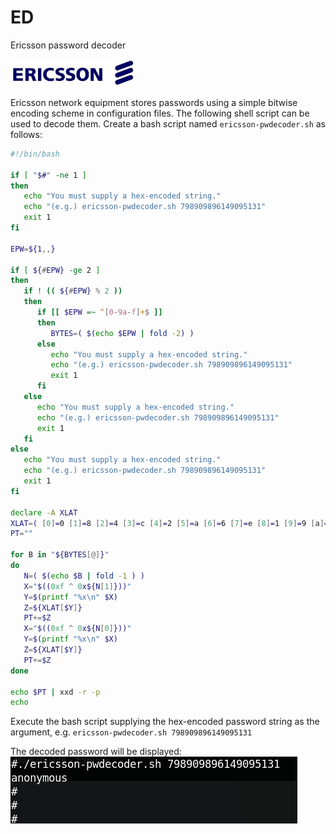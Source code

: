 # ED
Ericsson password decoder

![alt text](https://github.com/billchaison/ED/blob/master/er.png)

Ericsson network equipment stores passwords using a simple bitwise encoding scheme in configuration files.  The following shell script can be used to decode them.  Create a bash script named `ericsson-pwdecoder.sh` as follows:

```bash
#!/bin/bash

if [ "$#" -ne 1 ]
then
   echo "You must supply a hex-encoded string."
   echo "(e.g.) ericsson-pwdecoder.sh 798909896149095131"
   exit 1
fi

EPW=${1,,}

if [ ${#EPW} -ge 2 ]
then
   if ! (( ${#EPW} % 2 ))
   then
      if [[ $EPW =~ ^[0-9a-f]+$ ]]
      then
         BYTES=( $(echo $EPW | fold -2) )
      else
         echo "You must supply a hex-encoded string."
         echo "(e.g.) ericsson-pwdecoder.sh 798909896149095131"
         exit 1
      fi
   else
      echo "You must supply a hex-encoded string."
      echo "(e.g.) ericsson-pwdecoder.sh 798909896149095131"
      exit 1
   fi
else
   echo "You must supply a hex-encoded string."
   echo "(e.g.) ericsson-pwdecoder.sh 798909896149095131"
   exit 1
fi

declare -A XLAT
XLAT=( [0]=0 [1]=8 [2]=4 [3]=c [4]=2 [5]=a [6]=6 [7]=e [8]=1 [9]=9 [a]=5 [b]=d [c]=3 [d]=b [e]=7 [f]=f )
PT=""

for B in "${BYTES[@]}"
do
   N=( $(echo $B | fold -1 ) )
   X="$((0xf ^ 0x${N[1]}))"
   Y=$(printf "%x\n" $X)
   Z=${XLAT[$Y]}
   PT+=$Z
   X="$((0xf ^ 0x${N[0]}))"
   Y=$(printf "%x\n" $X)
   Z=${XLAT[$Y]}
   PT+=$Z
done

echo $PT | xxd -r -p
echo
```

Execute the bash script supplying the hex-encoded password string as the argument, e.g. `ericsson-pwdecoder.sh 798909896149095131`

The decoded password will be displayed:<br />
![alt text](https://github.com/billchaison/ED/blob/master/er2.png)
